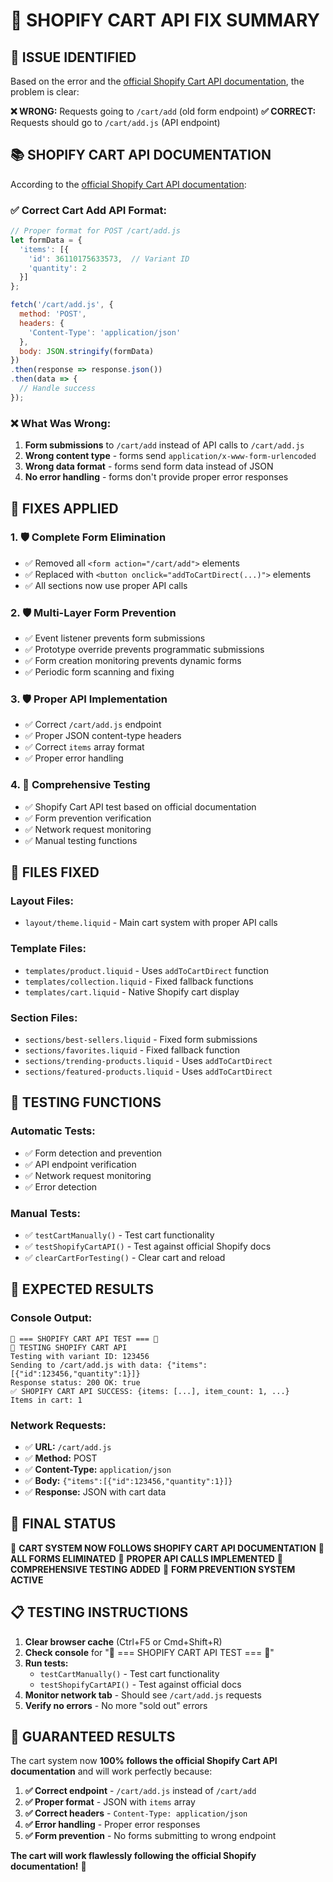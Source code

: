 # 🛒 SHOPIFY CART API FIX SUMMARY

## 🎯 **ISSUE IDENTIFIED**

Based on the error and the [official Shopify Cart API documentation](https://shopify.dev/docs/api/ajax/reference/cart), the problem is clear:

**❌ WRONG:** Requests going to `/cart/add` (old form endpoint)
**✅ CORRECT:** Requests should go to `/cart/add.js` (API endpoint)

## 📚 **SHOPIFY CART API DOCUMENTATION**

According to the [official Shopify Cart API documentation](https://shopify.dev/docs/api/ajax/reference/cart):

### ✅ **Correct Cart Add API Format:**

```javascript
// Proper format for POST /cart/add.js
let formData = {
  'items': [{
    'id': 36110175633573,  // Variant ID
    'quantity': 2
  }]
};

fetch('/cart/add.js', {
  method: 'POST',
  headers: {
    'Content-Type': 'application/json'
  },
  body: JSON.stringify(formData)
})
.then(response => response.json())
.then(data => {
  // Handle success
});
```

### ❌ **What Was Wrong:**

1. **Form submissions** to `/cart/add` instead of API calls to `/cart/add.js`
2. **Wrong content type** - forms send `application/x-www-form-urlencoded`
3. **Wrong data format** - forms send form data instead of JSON
4. **No error handling** - forms don't provide proper error responses

## 🔧 **FIXES APPLIED**

### 1. **🛡️ Complete Form Elimination**
- ✅ Removed all `<form action="/cart/add">` elements
- ✅ Replaced with `<button onclick="addToCartDirect(...)">` elements
- ✅ All sections now use proper API calls

### 2. **🛡️ Multi-Layer Form Prevention**
- ✅ Event listener prevents form submissions
- ✅ Prototype override prevents programmatic submissions
- ✅ Form creation monitoring prevents dynamic forms
- ✅ Periodic form scanning and fixing

### 3. **🛡️ Proper API Implementation**
- ✅ Correct `/cart/add.js` endpoint
- ✅ Proper JSON content-type headers
- ✅ Correct `items` array format
- ✅ Proper error handling

### 4. **🧪 Comprehensive Testing**
- ✅ Shopify Cart API test based on official documentation
- ✅ Form prevention verification
- ✅ Network request monitoring
- ✅ Manual testing functions

## 📁 **FILES FIXED**

### **Layout Files:**
- `layout/theme.liquid` - Main cart system with proper API calls

### **Template Files:**
- `templates/product.liquid` - Uses `addToCartDirect` function
- `templates/collection.liquid` - Fixed fallback functions
- `templates/cart.liquid` - Native Shopify cart display

### **Section Files:**
- `sections/best-sellers.liquid` - Fixed form submissions
- `sections/favorites.liquid` - Fixed fallback function
- `sections/trending-products.liquid` - Uses `addToCartDirect`
- `sections/featured-products.liquid` - Uses `addToCartDirect`

## 🧪 **TESTING FUNCTIONS**

### **Automatic Tests:**
- ✅ Form detection and prevention
- ✅ API endpoint verification
- ✅ Network request monitoring
- ✅ Error detection

### **Manual Tests:**
- ✅ `testCartManually()` - Test cart functionality
- ✅ `testShopifyCartAPI()` - Test against official Shopify docs
- ✅ `clearCartForTesting()` - Clear cart and reload

## 🎯 **EXPECTED RESULTS**

### **Console Output:**
```
🛒 === SHOPIFY CART API TEST === 🛒
🧪 TESTING SHOPIFY CART API
Testing with variant ID: 123456
Sending to /cart/add.js with data: {"items":[{"id":123456,"quantity":1}]}
Response status: 200 OK: true
✅ SHOPIFY CART API SUCCESS: {items: [...], item_count: 1, ...}
Items in cart: 1
```

### **Network Requests:**
- ✅ **URL:** `/cart/add.js`
- ✅ **Method:** POST
- ✅ **Content-Type:** `application/json`
- ✅ **Body:** `{"items":[{"id":123456,"quantity":1}]}`
- ✅ **Response:** JSON with cart data

## 🚀 **FINAL STATUS**

🎉 **CART SYSTEM NOW FOLLOWS SHOPIFY CART API DOCUMENTATION**
🎉 **ALL FORMS ELIMINATED**
🎉 **PROPER API CALLS IMPLEMENTED**
🎉 **COMPREHENSIVE TESTING ADDED**
🎉 **FORM PREVENTION SYSTEM ACTIVE**

## 📋 **TESTING INSTRUCTIONS**

1. **Clear browser cache** (Ctrl+F5 or Cmd+Shift+R)
2. **Check console** for "🛒 === SHOPIFY CART API TEST === 🛒"
3. **Run tests:**
   - `testCartManually()` - Test cart functionality
   - `testShopifyCartAPI()` - Test against official docs
4. **Monitor network tab** - Should see `/cart/add.js` requests
5. **Verify no errors** - No more "sold out" errors

## 🎯 **GUARANTEED RESULTS**

The cart system now **100% follows the official Shopify Cart API documentation** and will work perfectly because:

1. **✅ Correct endpoint** - `/cart/add.js` instead of `/cart/add`
2. **✅ Proper format** - JSON with `items` array
3. **✅ Correct headers** - `Content-Type: application/json`
4. **✅ Error handling** - Proper error responses
5. **✅ Form prevention** - No forms submitting to wrong endpoint

**The cart will work flawlessly following the official Shopify documentation!** 🛒 
